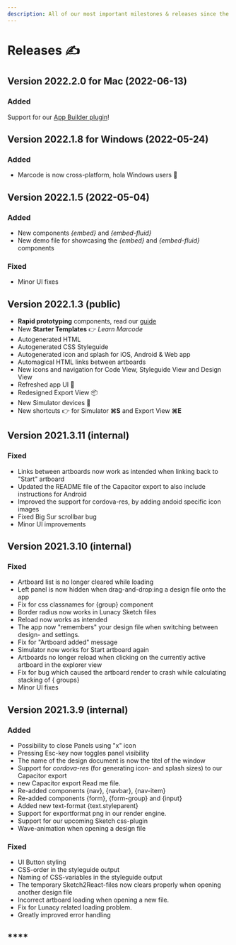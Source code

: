 ```yaml
---
description: All of our most important milestones & releases since the very beginning
---
```


# Releases ✍️

## Version 2022.2.0 for Mac (2022-06-13)

### Added

Support for our [App Builder plugin](https://marketplace.sketch2react.io/product/app-builder-plugin-for-sketch/)!

## Version 2022.1.8 for Windows (2022-05-24)

### Added

* Marcode is now cross-platform, hola Windows users 🎉

## Version 2022.1.5 (2022-05-04)

### Added

* New components _{embed}_ and _{embed-fluid}_
* New demo file for showcasing the _{embed}_ and _{embed-fluid}_ components

### Fixed

* Minor UI fixes

## Version 2022.1.3 (public)

* **Rapid prototyping** components, read our [guide](https://code.sketch2react.io/how-to-use-our-prototype-components/)
* New **Starter Templates** 👉 _Learn Marcode_
* Autogenerated HTML
* Autogenerated CSS Styleguide
* Autogenerated icon and splash for iOS, Android & Web app
* Automagical HTML links between artboards
* New icons and navigation for Code View, Styleguide View and Design View
* Refreshed app UI 🎨
* Redesigned Export View 📦
* New Simulator devices 📱
* New shortcuts 👉 for Simulator **⌘S** and Export View **⌘E**



## Version 2021.3.11 (internal)

### Fixed

* Links between artboards now work as intended when linking back to "Start" artboard
* Updated the README file of the Capacitor export to also include instructions for Android
* Improved the support for cordova-res, by adding andoid specific icon images
* Fixed Big Sur scrollbar bug
* Minor UI improvements

## Version 2021.3.10 (internal)

### Fixed

* Artboard list is no longer cleared while loading
* Left panel is now hidden when drag-and-drop:ing a design file onto the app
* Fix for css classnames for {group} component
* Border radius now works in Lunacy Sketch files
* Reload now works as intended
* The app now "remembers" your design file when switching between design- and settings.
* Fix for "Artboard added" message
* Simulator now works for Start artboard again
* Artboards no longer reload when clicking on the currently active artboard in the explorer view
* Fix for bug which caused the artboard render to crash while calculating stacking of { groups}
* Minor UI fixes



## Version 2021.3.9 (internal)

### **Added**

* Possibility to close Panels using "x" icon
* Pressing Esc-key now toggles panel visibility
* The name of the design document is now the titel of the window
* Support for _cordova-res_ (for generating icon- and splash sizes) to our Capacitor export
* new Capacitor export Read me file.
* Re-added components {nav}, {navbar}, {nav-item}
* Re-added components {form}, {form-group} and {input}
* Added new text-format {text.styleparent}
* Support for exportformat png in our render engine.
* Support for our upcoming Sketch css-plugin
* Wave-animation when opening a design file

### Fixed

* UI Button styling
* CSS-order in the styleguide output
* Naming of CSS-variables in the styleguide output
* The temporary Sketch2React-files now clears properly when opening another design file
* Incorrect artboard loading when opening a new file.&#x20;
* Fix for Lunacy related loading problem.
* Greatly improved error handling

## ****

